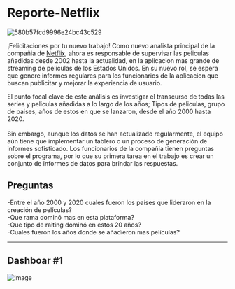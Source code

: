 # Reporte-Netflix
![580b57fcd9996e24bc43c529](https://user-images.githubusercontent.com/81868044/182003862-6fcbf1e4-e451-452c-a0df-694ebe6da6ac.png)

<p>¡Felicitaciones por tu nuevo trabajo! Como nuevo analista principal de la compañia de <a href='https://www.netflix.com/'>Netflix</a>, ahora es responsable de supervisar las peliculas añadidas desde 2002 hasta la actualidad, en la aplicacion mas grande de streaming de peliculas de los Estados Unidos. En su nuevo rol, se espera que genere informes regulares para los funcionarios de la aplicacion que buscan publicitar y mejorar la experiencia de usuario.</p>

El punto focal clave de este análisis es investigar el
transcurso de todas las series y peliculas añadidas a lo largo de los años; Tipos de peliculas, grupo de paises, años de estos en que se lanzaron, desde el año 2000 hasta 2020. <br>
<br>
Sin embargo, aunque los datos se han actualizado regularmente, el equipo aún tiene que implementar un tablero o un proceso de generación de informes sofisticado. Los funcionarios de la compañia tienen preguntas sobre el programa, por lo que su primera tarea en el trabajo es crear un conjunto de informes de datos para brindar las respuestas.<br>

<H2>Preguntas</H2>
-Entre el año 2000 y 2020 cuales fueron los países que lideraron en la creación de películas? <br>
-Que rama dominó mas en esta plataforma?<br>
-Que tipo de raiting dominó en estos 20 años?<br>
-Cuales fueron los años donde se añadieron mas películas?<br>

<hr>

<h2>Dashboar #1 </h2>



![image](https://user-images.githubusercontent.com/81868044/182003834-e3e228c8-c6c0-40ac-919d-213abd203f28.png)
